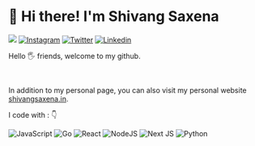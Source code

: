 # 👋 Hi there! I'm Shivang Saxena

<div align="left">

 ![](https://komarev.com/ghpvc/?username=saxenashivang&label=PROFILE+VIEWS&style=for-the-badge&color=brightgreen)
[![Instagram](https://img.shields.io/badge/saxenashivang-%23E4405F.svg?style=for-the-badge&logo=Instagram&logoColor=white)](https://www.instagram.com/__namors__/)
[![Twitter](https://img.shields.io/badge/saxenashivang-%231DA1F2.svg?style=for-the-badge&logo=Twitter&logoColor=white)](https://twitter.com/shivang5198/)
[![Linkedin](https://img.shields.io/badge/saxenashivang-%231DA1F2.svg?style=for-the-badge&logo=Linkedin&logoColor=white)](https://www.linkedin.com/in/shivang-saxena//)

 
</div>  
<p align="justify"> 
Hello 🖐️ friends, welcome to my github.

&nbsp;

In addition to my personal page, you can also visit my personal website <a href="https://www.shivangsaxena.in/">shivangsaxena.in</a>.
</p>


<p align="left">
I code with :  👇

![JavaScript](https://img.shields.io/badge/javascript-%23323330.svg?style=for-the-badge&logo=javascript&logoColor=%23F7DF1E)
![Go](https://img.shields.io/badge/go-%2300ADD8.svg?style=for-the-badge&logo=go&logoColor=white)
  ![React](https://img.shields.io/badge/react-%2320232a.svg?style=for-the-badge&logo=react&logoColor=%2361DAFB)
  ![NodeJS](https://img.shields.io/badge/node.js-6DA55F?style=for-the-badge&logo=node.js&logoColor=white)
  ![Next JS](https://img.shields.io/badge/Next-black?style=for-the-badge&logo=next.js&logoColor=white)
  ![Python](https://img.shields.io/badge/python-3670A0?style=for-the-badge&logo=python&logoColor=ffdd54)
  
</p>

&nbsp;
&nbsp;
